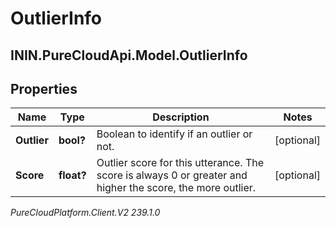 # OutlierInfo

## ININ.PureCloudApi.Model.OutlierInfo

## Properties

|Name | Type | Description | Notes|
|------------ | ------------- | ------------- | -------------|
| **Outlier** | **bool?** | Boolean to identify if an outlier or not. | [optional] |
| **Score** | **float?** | Outlier score for this utterance. The score is always 0 or greater and higher the score, the more outlier. | [optional] |



_PureCloudPlatform.Client.V2 239.1.0_
